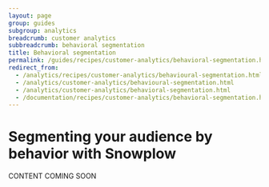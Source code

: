 ```yaml
---
layout: page
group: guides
subgroup: analytics
breadcrumb: customer analytics
subbreadcrumb: behavioral segmentation
title: Behavioral segmentation
permalink: /guides/recipes/customer-analytics/behavioral-segmentation.html
redirect_from:
  - /analytics/recipes/customer-analytics/behavioural-segmentation.html
  - /analytics/customer-analytics/behavioural-segmentation.html
  - /analytics/customer-analytics/behavioral-segmentation.html
  - /documentation/recipes/customer-analytics/behavioral-segmentation.html
---
```


# Segmenting your audience by behavior with Snowplow

CONTENT COMING SOON
